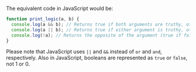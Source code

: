 The equivalent code in JavaScript would be:

```javascript
function print_logic(a, b) {
  console.log(a && b); // Returns true if both arguments are truthy, otherwise false
  console.log(a || b); // Returns true if either argument is truthy, otherwise false
  console.log(!a); // Returns the opposite of the argument (true if false, false if true)
}
```

Please note that JavaScript uses `||` and `&&` instead of `or` and `and`, respectively. Also in JavaScript, booleans are represented as `true` or `false`, not 1 or 0.
